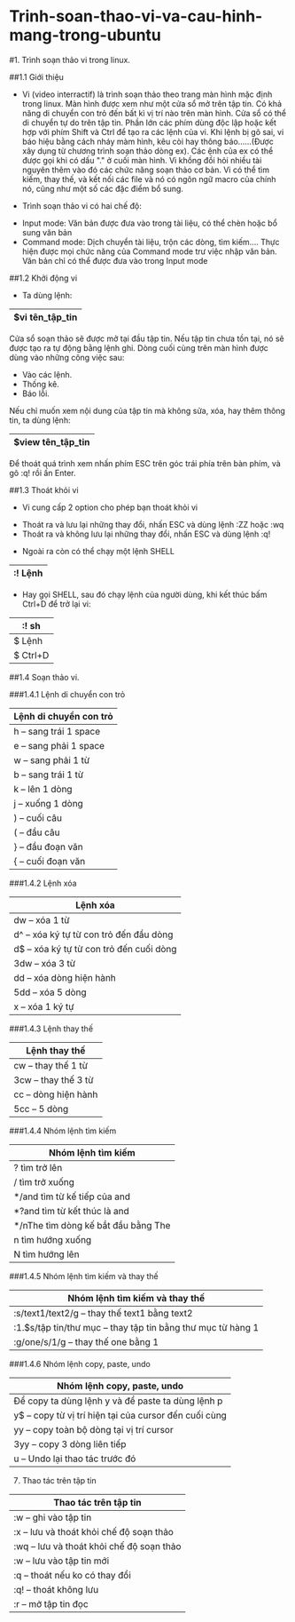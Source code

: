 # Trinh-soan-thao-vi-va-cau-hinh-mang-trong-ubuntu


#1. Trình soạn thảo vi trong linux.

##1.1 Giới thiệu

- Vi (video interractif) là trình soạn thảo theo trang màn hình mặc định trong linux. Màn hình được xem như một cửa sổ mở trên tập tin. Có khả năng di chuyển con trỏ đến bất kì vị trí nào trên màn hình. Cửa sổ có thể di chuyển tự do trên tập tin. Phần lớn các phím dùng độc lập hoặc kết hợp với phím Shift và Ctrl để tạo ra các lệnh của vi. Khi lệnh bị gõ sai, vi báo hiệu bằng cách nháy màm hình, kêu còi hay thông báo......(Được xây dụng từ chương trình soạn thảo dòng ex). Các ệnh của ex có thể được gọi khi có dấu "." ở cuối màn hình. Vi khồng đồi hỏi nhiều tài nguyên thêm vào đó các chức năng soạn thảo cơ bản. Vi có thể tìm kiếm, thay thế, và kết nối các file và nó có ngôn ngữ macro của chính nó, cũng như một số các đặc điểm bổ sung.

- Trình soạn thảo vi có hai chế độ:
<ul>
<li>Input mode: Văn bản được đưa vào trong tài liệu, có thể chèn hoặc bổ sung văn bản</li>
<li>Command mode: Dịch chuyển tài liệu, trộn các dòng, tìm kiếm.... Thực hiện được mọi chức năng của Command mode trư việc nhập văn bản. Văn bản chỉ có thể được đưa vào trong Input mode</li>
</ul>

##1.2 Khởi động vi

-  Ta dùng lệnh:

| $vi tên_tập_tin |
|-----------------|

Cửa sổ soạn thảo sẽ được mở tại đầu tập tin. Nếu tập tin chưa tồn tại, nó sẽ được tạo ra tự động bằng lệnh ghi. Dòng cuối cùng trên màn hình được dùng vào những công việc sau:
- Vào các lệnh.
- Thống kê.
- Báo lỗi.

Nếu chỉ muốn xem nội dung của tập tin mà không sửa, xóa, hay thêm thông tin, ta dùng lệnh:

| $view tên_tập_tin |
|-------------------|

Để thoát quá trình xem nhấn phím ESC trên góc trái phía trên bàn phím, và gõ :q! rồi ấn Enter.


##1.3 Thoát khỏi vi

- Vi cung cấp 2 option cho phép bạn thoát khỏi vi
<ul>
<li>Thoát ra và lưu lại những thay đổi, nhấn ESC và dùng lệnh :ZZ hoặc :wq</li>
<li>Thoát ra và không lưu lại những thay đổi, nhấn ESC và dùng lệnh :q!</li>
</ul>

- Ngoài ra còn có thể chạy một lệnh SHELL

| :! Lệnh |
|---------|

- Hay gọi SHELL, sau đó chạy lệnh của người dùng, khi kết thúc bấm Ctrl+D để trở lại vi:

|:! sh |
|-------|
| $ Lệnh |
| $ Ctrl+D |

##1.4 Soạn thảo vi.

###1.4.1 Lệnh di chuyển con trỏ

| Lệnh di chuyển con trỏ |
|------------------------|
| h  – sang trái 1 space |
| e  – sang phải 1 space |
| w  – sang phải 1 từ |
| b  – sang trái 1 từ |
| k  – lên 1 dòng |
| j  – xuống 1 dòng |
| )  – cuối câu |
| (  – đầu câu |
| }  – đầu đoạn văn |
| {  – cuối đoạn văn |

###1.4.2 Lệnh xóa

| Lệnh xóa |
|----------|
| dw  – xóa 1 từ |
| d^  – xóa ký tự từ con trỏ đến đầu dòng |
| d$  – xóa ký tự từ con trỏ đến cuối dòng |
| 3dw  – xóa 3 từ |
| dd  – xóa dòng hiện hành |
| 5dd  – xóa 5 dòng |
| x  – xóa 1 ký tự |

###1.4.3 Lệnh thay thế

| Lệnh thay thế |
|---------------|
| cw  – thay thế 1 từ |
| 3cw  – thay thế 3 từ |
| cc  – dòng hiện hành |
| 5cc  – 5 dòng |

###1.4.4 Nhóm lệnh tìm kiếm

| Nhóm lệnh tìm kiếm |
|--------------------|
| ?  tìm  trở lên |
| /   tìm  trở xuống |
| */and   tìm từ kế tiếp của and |
| *?and   tìm từ kết thúc là and |
| */nThe   tìm dòng kế bắt đầu bằng The |
| n   tìm hướng xuống |
| N  tìm hướng lên |

###1.4.5 Nhóm lệnh tìm kiếm và thay thế

| Nhóm lệnh tìm kiếm và thay thế |
|--------------------------------|
| :s/text1/text2/g  – thay thế text1 bằng text2 |
| :1.$s/tập tin/thư mục  – thay tập tin bằng thư mục từ hàng 1 |
| :g/one/s/1/g  – thay thế one bằng 1 |

###1.4.6 Nhóm lệnh copy, paste, undo

| Nhóm lệnh copy, paste, undo |
|-----------------------------|
| Để copy ta dùng lệnh y và để paste ta dùng lệnh p |
| y$  – copy từ vị trí hiện tại của cursor đến cuối cùng |
| yy  – copy toàn bộ dòng tại vị trí cursor |
| 3yy  – copy 3 dòng liên tiếp |
| u  – Undo lại thao tác trước đó |

7. Thao tác trên tập tin

| Thao tác trên tập tin |
|-----------------------|
|:w  – ghi vào tập tin |
| :x   – lưu và thoát khỏi chế độ soạn thảo |
| :wq  – lưu và thoát khỏi chế độ soạn thảo |
| :w  – lưu vào tập tin mới |
| :q  – thoát nếu ko có thay đổi |
| :q!  – thoát không lưu |
| :r  – mở tập tin đọc |
